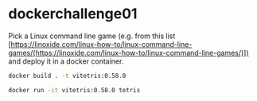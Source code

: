 # dockerchallenge01

Pick a Linux command line game (e.g. from this list [https://linoxide.com/linux-how-to/linux-command-line-games/(https://linoxide.com/linux-how-to/linux-command-line-games/)]) and deploy it in a docker container.

```bash
docker build . -t vitetris:0.58.0
```

```bash
docker run -it vitetris:0.58.0 tetris
```
